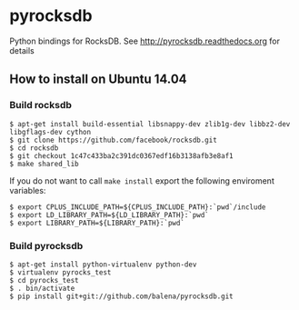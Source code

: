 # pyrocksdb

Python bindings for RocksDB. See http://pyrocksdb.readthedocs.org for details

## How to install on Ubuntu 14.04

### Build rocksdb

    $ apt-get install build-essential libsnappy-dev zlib1g-dev libbz2-dev libgflags-dev cython
    $ git clone https://github.com/facebook/rocksdb.git
    $ cd rocksdb
    $ git checkout 1c47c433ba2c391dc0367edf16b3138afb3e8af1
    $ make shared_lib

If you do not want to call `make install` export the following enviroment variables:

    $ export CPLUS_INCLUDE_PATH=${CPLUS_INCLUDE_PATH}:`pwd`/include
    $ export LD_LIBRARY_PATH=${LD_LIBRARY_PATH}:`pwd`
    $ export LIBRARY_PATH=${LIBRARY_PATH}:`pwd`

### Build pyrocksdb

    $ apt-get install python-virtualenv python-dev
    $ virtualenv pyrocks_test
    $ cd pyrocks_test
    $ . bin/activate
    $ pip install git+git://github.com/balena/pyrocksdb.git
